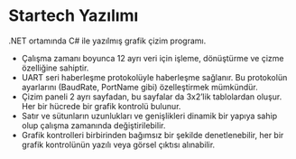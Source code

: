 # Startech Yazılımı

.NET ortamında C# ile yazılmış grafik çizim programı.

*	Çalışma zamanı boyunca 12 ayrı veri için işleme, dönüştürme ve çizme özelliğine sahiptir.
*	UART seri haberleşme protokolüyle haberleşme sağlanır. Bu protokolün ayarlarını (BaudRate, PortName gibi) özelleştirmek mümkündür.
*	Çizim paneli 2 ayrı sayfadan, bu sayfalar da 3x2’lik tablolardan oluşur. Her bir hücrede bir grafik kontrolü bulunur.
*	Satır ve sütunların uzunlukları ve genişlikleri dinamik bir yapıya sahip olup çalışma zamanında değiştirilebilir.
*	Grafik kontrolleri birbirinden bağımsız bir şekilde denetlenebilir, her bir grafik kontrolünün yazılı veya görsel çıktısı alınabilir.
